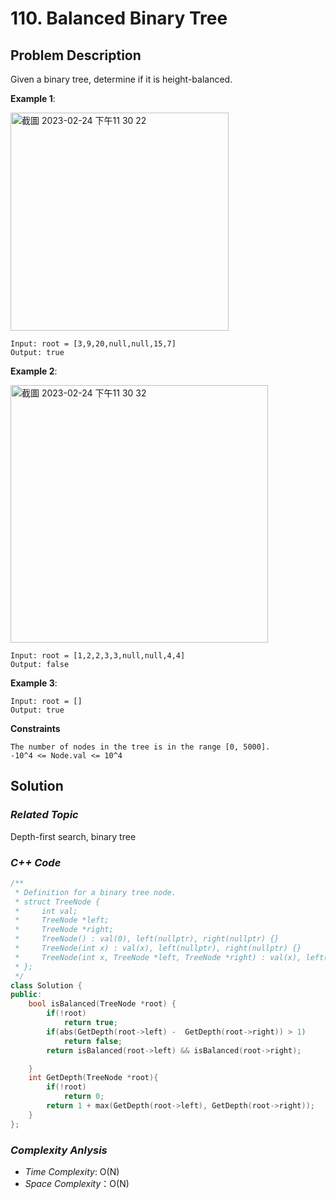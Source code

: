 # 110. Balanced Binary Tree


## Problem Description

Given a binary tree, determine if it is height-balanced.



**Example 1**:

<img width="349" alt="截圖 2023-02-24 下午11 30 22" src="https://user-images.githubusercontent.com/18256877/221219174-2884b2f1-58fe-46b5-9ef8-7deaf8f32c71.png">

```
Input: root = [3,9,20,null,null,15,7]
Output: true
```

**Example 2**:

<img width="412" alt="截圖 2023-02-24 下午11 30 32" src="https://user-images.githubusercontent.com/18256877/221219261-a6589725-c175-4173-a83c-3be1ab6b8878.png">

```
Input: root = [1,2,2,3,3,null,null,4,4]
Output: false
```
**Example 3**:
```
Input: root = []
Output: true
```

**Constraints**
```
The number of nodes in the tree is in the range [0, 5000].
-10^4 <= Node.val <= 10^4
```

## Solution

### _Related Topic_
   Depth-first search, binary tree

### _C++ Code_
```cpp
/**
 * Definition for a binary tree node.
 * struct TreeNode {
 *     int val;
 *     TreeNode *left;
 *     TreeNode *right;
 *     TreeNode() : val(0), left(nullptr), right(nullptr) {}
 *     TreeNode(int x) : val(x), left(nullptr), right(nullptr) {}
 *     TreeNode(int x, TreeNode *left, TreeNode *right) : val(x), left(left), right(right) {}
 * };
 */
class Solution {
public:
    bool isBalanced(TreeNode *root) {
        if(!root)
            return true;
        if(abs(GetDepth(root->left) -  GetDepth(root->right)) > 1)
            return false;
        return isBalanced(root->left) && isBalanced(root->right);

    }
    int GetDepth(TreeNode *root){
        if(!root)
            return 0;
        return 1 + max(GetDepth(root->left), GetDepth(root->right));
    }
};
```

### _Complexity Anlysis_
- _Time Complexity_: O(N)
- _Space Complexity_：O(N)
